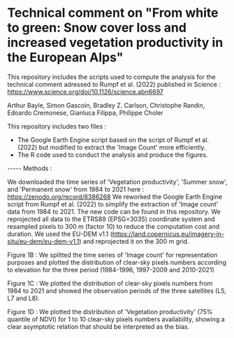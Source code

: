 # Technical comment on "From white to green: Snow cover loss and increased vegetation productivity in the European Alps"

This repository includes the scripts used to compute the analysis for the technical comment adressed to Rumpf et al. (2022) published in Science : https://www.science.org/doi/10.1126/science.abn6697

Arthur Bayle, Simon Gascoin, Bradley Z. Carlson, Christophe Randin, Edoardo Cremonese, Gianluca Filippa, Philippe Choler

This repository includes two files :
- The Google Earth Engine script based on the script of Rumpf et al. (2022) but modified to extract the 'Image Count' more efficiently.
- The R code used to conduct the analysis and produce the figures.

----- Methods :

We downloaded the time series of 'Vegetation productivity', 'Summer snow', and 'Permanent snow' from 1984 to 2021 here : https://zenodo.org/record/6386268
We reworked the Google Earth Engine script from Rumpf et al. (2022) to simplify the extraction of 'Image count' data from 1984 to 2021. The new code can be found in this repository.
We reprojected all data to the ETRS89 (EPSG=3035) coordinate system and resampled pixels to 300 m (factor 10) to reduce the computation cost and duration.
We used the EU-DEM v1.1 (https://land.copernicus.eu/imagery-in-situ/eu-dem/eu-dem-v1.1) and reprojected it on the 300 m grid.

Figure 1B : We splitted the time series of 'Image count' for representation purposes and plotted the distribution of clear-sky pixels numbers according to elevation for the three period (1984-1996, 1997-2009 and 2010-2021)

Figure 1C : We plotted the distribution of clear-sky pixels numbers from 1984 to 2021 and showed the observation periods of the three satellites (L5, L7 and L8).

Figure 1D : We plotted the distribution of 'Vegetation productivity' (75% quantile of NDVI) for 1 to 10 clear-sky pixels numbers availability, showing a clear asymptotic relation that should be interpreted as the bias.
